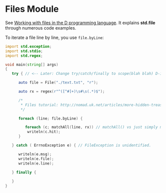 Files Module
============

See [Working with files in the D programming language](http://nomad.uk.net/articles/working-with-files-in-the-d-programming-language.html). It explains **std.file** through numerous code examples.

To iterate a file line by line, you use `file.byLine`:

````d
import std.exception;
import std.stdio;
import std.regex;

void main(string[] args)
{
   try { // <-- Later: Change try/catch/finally to scope(blah blah) D-idion.

      auto file = File("./text.txt", "r");

      auto rx = regex(r"^([^#]+)\s#\s(.*)$"); 

      /*
       * Files tutorial: http://nomad.uk.net/articles/more-hidden-treasure-in-the-d-standard-library.html
       */

      foreach (line; file.byLine) {

         foreach (c; matchAll(line, rx)) // matchAll() vs just simply match the regex 
          writeln(c.hit);
      }

   } catch ( ErrnoException e) { // FileException is unidentified.

      writeln(e.msg); 
      writeln(e.file); 
      writeln(e.line); 
       
   } finally {

   }
}
````
